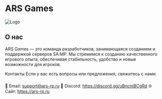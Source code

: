 # ARS Games

![Logo](https://i.imgur.com/vMdXmdJ.png)

## О нас

ARS Games — это команда разработчиков, занимающаяся созданием и поддержкой серверов SA:MP. Мы стремимся к созданию качественного игрового опыта, обеспечивая стабильность, удобство и новые возможности для игроков.

Контакты
Если у вас есть вопросы или предложения, свяжитесь с нами:

### 
📧 Email: support@ars-rp.ru
💬 Discord: https://discord.gg/uBncmBCgRd
🌐 Сайт: https://ars-rp.ru

